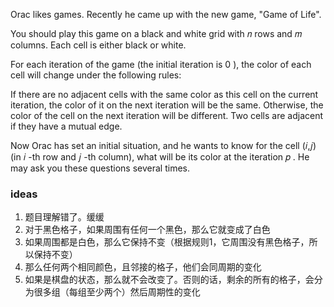Orac likes games. Recently he came up with the new game, "Game of Life".

You should play this game on a black and white grid with 𝑛
 rows and 𝑚
 columns. Each cell is either black or white.

For each iteration of the game (the initial iteration is 0
), the color of each cell will change under the following rules:

If there are no adjacent cells with the same color as this cell on the current iteration, the color of it on the next iteration will be the same.
Otherwise, the color of the cell on the next iteration will be different.
Two cells are adjacent if they have a mutual edge.

Now Orac has set an initial situation, and he wants to know for the cell (𝑖,𝑗)
 (in 𝑖
-th row and 𝑗
-th column), what will be its color at the iteration 𝑝
. He may ask you these questions several times.

### ideas
1. 题目理解错了。缓缓
2. 对于黑色格子，如果周围有任何一个黑色，那么它就变成了白色
3. 如果周围都是白色，那么它保持不变（根据规则1，它周围没有黑色格子，所以保持不变）
4. 那么任何两个相同颜色，且邻接的格子，他们会同周期的变化
5. 如果是棋盘的状态，那么就不会改变了。否则的话，剩余的所有的格子，会分为很多组（每组至少两个）然后周期性的变化